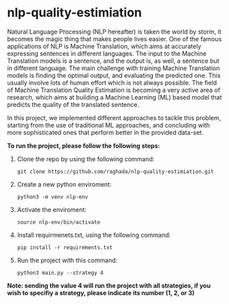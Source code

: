 # nlp-quality-estimiation

Natural Language Processing (NLP hereafter) is taken the world by storm, it becomes the magic thing that makes people lives easier. One of the famous applications of NLP is Machine Translation, which aims at accurately expressing sentences in different languages. The input to the Machine Translation models is a sentence, and the output is, as well, a sentence but in different language. The main challenge with training Machine Translation models is finding the optimal output, and evaluating the predicted one. This usually involve lots of human effort which is not always possible. The field of Machine Translation Quality Estimation is becoming a very active area of research, which aims at building a Machine Learning (ML) based model that predicts the quality of the translated sentence. 

In this project, we implemented different approaches to tackle this problem, starting from the use of traditional ML approaches, and concluding with more sophisticated ones that perform better in the provided data-set. 


**To run the project, please follow the following steps:**

1. Clone the repo by using the following command:

    `git clone https://github.com/raghada/nlp-quality-estimiation.git`

2. Create a new python enviroment:

    `python3 -m venv nlp-env`

3. Activate the enviroment:

    `source nlp-env/bin/activate`

4. Install requirmenets.txt, using the following command:

    `pip install -r requirements.txt`

5. Run the project with this command:

    `python3 main.py --strategy 4`

**Note: sending the value 4 will run the project with all strategies, if you wish to specifiy a strategy, please indicate its number (1, 2, or 3)**


